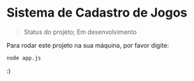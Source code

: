 <h1>Sistema de Cadastro de Jogos </h1>

>Status do projeto; Em desenvolvimento

Para rodar este projeto na sua máquina, por favor digite:

```
node app.js
```

:)